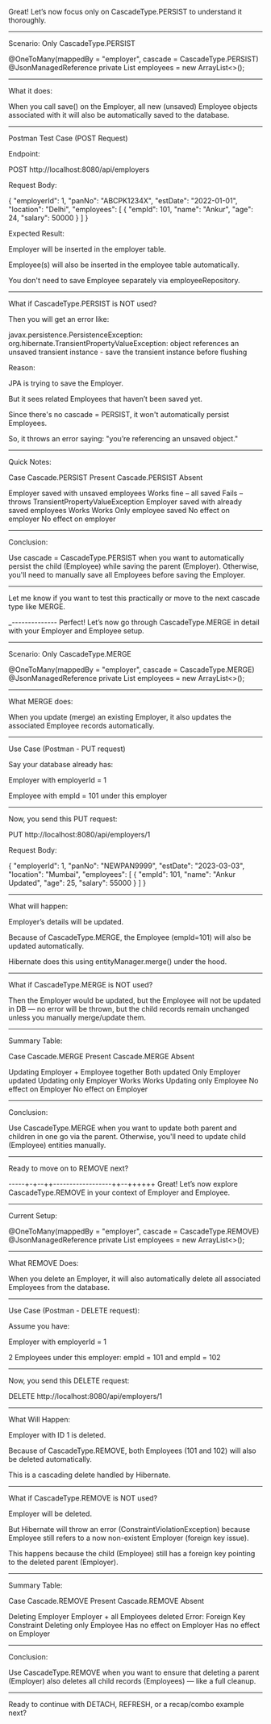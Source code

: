 
Great! Let’s now focus only on CascadeType.PERSIST to understand it thoroughly.


---

Scenario: Only CascadeType.PERSIST

@OneToMany(mappedBy = "employer", cascade = CascadeType.PERSIST)
@JsonManagedReference
private List<Employee> employees = new ArrayList<>();


---

What it does:

When you call save() on the Employer, all new (unsaved) Employee objects associated with it will also be automatically saved to the database.


---

Postman Test Case (POST Request)

Endpoint:

POST http://localhost:8080/api/employers

Request Body:

{
  "employerId": 1,
  "panNo": "ABCPK1234X",
  "estDate": "2022-01-01",
  "location": "Delhi",
  "employees": [
    {
      "empId": 101,
      "name": "Ankur",
      "age": 24,
      "salary": 50000
    }
  ]
}

Expected Result:

Employer will be inserted in the employer table.

Employee(s) will also be inserted in the employee table automatically.

You don't need to save Employee separately via employeeRepository.



---

What if CascadeType.PERSIST is NOT used?

Then you will get an error like:

javax.persistence.PersistenceException: 
org.hibernate.TransientPropertyValueException: 
object references an unsaved transient instance - save the transient instance before flushing

Reason:

JPA is trying to save the Employer.

But it sees related Employees that haven’t been saved yet.

Since there's no cascade = PERSIST, it won't automatically persist Employees.

So, it throws an error saying: "you’re referencing an unsaved object."



---

Quick Notes:

Case	Cascade.PERSIST Present	Cascade.PERSIST Absent

Employer saved with unsaved employees	Works fine – all saved	Fails – throws TransientPropertyValueException
Employer saved with already saved employees	Works	Works
Only employee saved	No effect on employer	No effect on employer



---

Conclusion:

Use cascade = CascadeType.PERSIST when you want to automatically persist the child (Employee) while saving the parent (Employer). Otherwise, you'll need to manually save all Employees before saving the Employer.


---

Let me know if you want to test this practically or move to the next cascade type like MERGE.


_--------------
Perfect! Let’s now go through CascadeType.MERGE in detail with your Employer and Employee setup.


---

Scenario: Only CascadeType.MERGE

@OneToMany(mappedBy = "employer", cascade = CascadeType.MERGE)
@JsonManagedReference
private List<Employee> employees = new ArrayList<>();


---

What MERGE does:

When you update (merge) an existing Employer, it also updates the associated Employee records automatically.


---

Use Case (Postman - PUT request)

Say your database already has:

Employer with employerId = 1

Employee with empId = 101 under this employer



---

Now, you send this PUT request:

PUT http://localhost:8080/api/employers/1

Request Body:

{
  "employerId": 1,
  "panNo": "NEWPAN9999",
  "estDate": "2023-03-03",
  "location": "Mumbai",
  "employees": [
    {
      "empId": 101,
      "name": "Ankur Updated",
      "age": 25,
      "salary": 55000
    }
  ]
}


---

What will happen:

Employer’s details will be updated.

Because of CascadeType.MERGE, the Employee (empId=101) will also be updated automatically.

Hibernate does this using entityManager.merge() under the hood.



---

What if CascadeType.MERGE is NOT used?

Then the Employer would be updated, but the Employee will not be updated in DB — no error will be thrown, but the child records remain unchanged unless you manually merge/update them.


---

Summary Table:

Case	Cascade.MERGE Present	Cascade.MERGE Absent

Updating Employer + Employee together	Both updated	Only Employer updated
Updating only Employer	Works	Works
Updating only Employee	No effect on Employer	No effect on Employer



---

Conclusion:

Use CascadeType.MERGE when you want to update both parent and children in one go via the parent.
Otherwise, you'll need to update child (Employee) entities manually.


---

Ready to move on to REMOVE next?

-----+-+--++------------------++--++++++
Great! Let’s now explore CascadeType.REMOVE in your context of Employer and Employee.


---

Current Setup:

@OneToMany(mappedBy = "employer", cascade = CascadeType.REMOVE)
@JsonManagedReference
private List<Employee> employees = new ArrayList<>();


---

What REMOVE Does:

When you delete an Employer, it will also automatically delete all associated Employees from the database.


---

Use Case (Postman - DELETE request):

Assume you have:

Employer with employerId = 1

2 Employees under this employer: empId = 101 and empId = 102



---

Now, you send this DELETE request:

DELETE http://localhost:8080/api/employers/1


---

What Will Happen:

Employer with ID 1 is deleted.

Because of CascadeType.REMOVE, both Employees (101 and 102) will also be deleted automatically.

This is a cascading delete handled by Hibernate.



---

What if CascadeType.REMOVE is NOT used?

Employer will be deleted.

But Hibernate will throw an error (ConstraintViolationException) because Employee still refers to a now non-existent Employer (foreign key issue).


This happens because the child (Employee) still has a foreign key pointing to the deleted parent (Employer).


---

Summary Table:

Case	Cascade.REMOVE Present	Cascade.REMOVE Absent

Deleting Employer	Employer + all Employees deleted	Error: Foreign Key Constraint
Deleting only Employee	Has no effect on Employer	Has no effect on Employer



---

Conclusion:

Use CascadeType.REMOVE when you want to ensure that deleting a parent (Employer) also deletes all child records (Employees) — like a full cleanup.


---

Ready to continue with DETACH, REFRESH, or a recap/combo example next?



